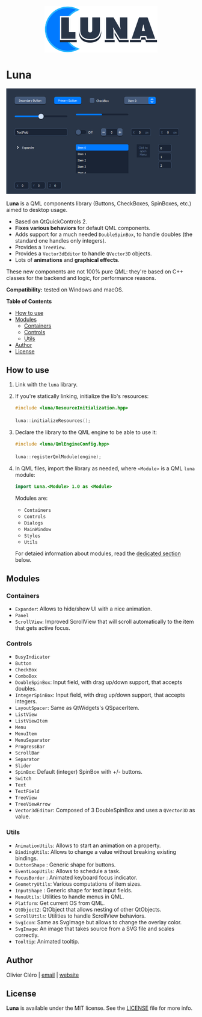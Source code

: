 <p align="center" style="text-align:center">
	<img src="logo.svg" width="300px" alt="Luna logo"/>
</p>

# Luna

![Screenshot](screenshot.png)

**Luna** is a QML components library (Buttons, CheckBoxes, SpinBoxes, etc.) aimed to desktop usage.

- Based on QtQuickControls 2.
- **Fixes various behaviors** for default QML components.
- Adds support for a much needed `DoubleSpinBox`, to handle doubles (the standard one handles only integers).
- Provides a `TreeView`.
- Provides a `Vector3dEditor` to handle `QVector3D` objects.
- Lots of **animations** and **graphical effects**.

These new components are not 100% pure QML: they're based on C++ classes for the backend and logic, for performance reasons.

**Compatibility:** tested on Windows and macOS.

**Table of Contents**

- [How to use](#how-to-use)
- [Modules](#modules)
	- [Containers](#containers)
	- [Controls](#controls)
	- [Utils](#utils)
- [Author](#author)
- [License](#license)

## How to use

1. Link with the `luna` library.

2. If you're statically linking, initialize the lib's resources:

	```c++
	#include <luna/ResourceInitialization.hpp>

	luna::initializeResources();
	```
3. Declare the library to the QML engine to be able to use it:

	```c++
	#include <luna/QmlEngineConfig.hpp>

	luna::registerQmlModule(engine);
	```

4. In QML files, import the library as needed, where `<Module>` is a QML `luna` module:

	```qml
	import Luna.<Module> 1.0 as <Module>
	```
	Modules are:
	- `Containers`
	- `Controls`
	- `Dialogs`
	- `MainWindow`
	- `Styles`
	- `Utils`

	For detaied information about modules, read the [dedicated section](#moudles) below.

## Modules

### Containers

- `Expander`: Allows to hide/show UI with a nice animation.
- `Panel`
- `ScrollView`: Improved ScrollView that will scroll automatically to the item that gets active focus.

### Controls

- `BusyIndicator`
- `Button`
- `CheckBox`
- `ComboBox`
- `DoubleSpinBox`: Input field, with drag up/down support, that accepts doubles.
- `IntegerSpinBox`: Input field, with drag up/down support, that accepts integers.
- `LayoutSpacer`: Same as QtWidgets's QSpacerItem.
- `ListView`
- `ListViewItem`
- `Menu`
- `MenuItem`
- `MenuSeparator`
- `ProgressBar`
- `ScrollBar`
- `Separator`
- `Slider`
- `SpinBox`: Default (integer) SpinBox with +/- buttons.
- `Switch`
- `Text`
- `TextField`
- `TreeView`
- `TreeViewArrow`
- `Vector3dEditor`: Composed of 3 DoubleSpinBox and uses a `QVector3D` as value.

### Utils

- `AnimationUtils`: Allows to start an animation on a property.
- `BindingUtils`: Allows to change a value without breaking existing bindings.
- `ButtonShape` : Generic shape for buttons.
- `EventLoopUtils`: Allows to schedule a task.
- `FocusBorder` : Animated keyboard focus indicator.
- `GeometryUtils`: Various computations of item sizes.
- `InputShape` : Generic shape for text input fields.
- `MenuUtils`: Utilities to handle menus in QML.
- `Platform`: Get current OS from QML.
- `QtObject2`: QtObject that allows nesting of other QtObjects.
- `ScrollUtils`: Utilities to handle ScrollView behaviors.
- `SvgIcon`: Same as SvgImage but allows to change the overlay color.
- `SvgImage`: An image that takes source from a SVG file and scales correctly.
- `Tooltip`: Animated tooltip.

## Author

Olivier Cléro | [email](mailto:oclero@pm.me) | [website](https://www.olivierclero.com)

## License

**Luna** is available under the MIT license. See the [LICENSE](LICENSE) file for more info.
